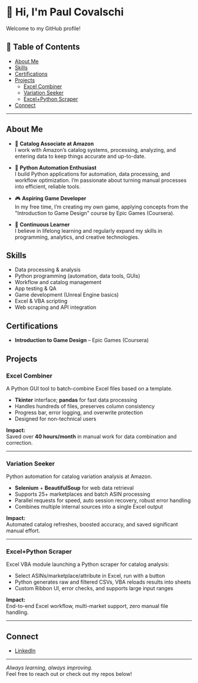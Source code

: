 # 👋 Hi, I'm Paul Covalschi

Welcome to my GitHub profile!

## 📑 Table of Contents

- [About Me](#about-me)
- [Skills](#skills)
- [Certifications](#certifications)
- [Projects](#projects)
  - [Excel Combiner](#excel-combiner)
  - [Variation Seeker](#variation-seeker)
  - [Excel+Python Scraper](#excelpython-scraper)
- [Connect](#connect)

---

## About Me

- 🏢 **Catalog Associate at Amazon**  
  I work with Amazon’s catalog systems, processing, analyzing, and entering data to keep things accurate and up-to-date.

- 🐍 **Python Automation Enthusiast**  
  I build Python applications for automation, data processing, and workflow optimization. I’m passionate about turning manual processes into efficient, reliable tools.

- 🎮 **Aspiring Game Developer**  
  In my free time, I’m creating my own game, applying concepts from the "Introduction to Game Design" course by Epic Games (Coursera).

- 🌱 **Continuous Learner**  
  I believe in lifelong learning and regularly expand my skills in programming, analytics, and creative technologies.

## Skills

- Data processing & analysis
- Python programming (automation, data tools, GUIs)
- Workflow and catalog management
- App testing & QA
- Game development (Unreal Engine basics)
- Excel & VBA scripting
- Web scraping and API integration

## Certifications

- **Introduction to Game Design** – Epic Games (Coursera)

## Projects

### Excel Combiner

A Python GUI tool to batch-combine Excel files based on a template.  
- **Tkinter** interface; **pandas** for fast data processing  
- Handles hundreds of files, preserves column consistency  
- Progress bar, error logging, and overwrite protection  
- Designed for non-technical users

**Impact:**  
Saved over **40 hours/month** in manual work for data combination and correction.

---

### Variation Seeker

Python automation for catalog variation analysis at Amazon.
- **Selenium** + **BeautifulSoup** for web data retrieval
- Supports 25+ marketplaces and batch ASIN processing
- Parallel requests for speed, auto session recovery, robust error handling
- Combines multiple internal sources into a single Excel output

**Impact:**  
Automated catalog refreshes, boosted accuracy, and saved significant manual effort.

---

### Excel+Python Scraper

Excel VBA module launching a Python scraper for catalog analysis:
- Select ASINs/marketplace/attribute in Excel, run with a button
- Python generates raw and filtered CSVs, VBA reloads results into sheets
- Custom Ribbon UI, error checks, and supports large input ranges

**Impact:**  
End-to-end Excel workflow, multi-market support, zero manual file handling.

---

## Connect

- [LinkedIn](https://www.linkedin.com/in/paul-andrei-covalschi-72b41a148/)

---

_Always learning, always improving._  
Feel free to reach out or check out my repos below!
